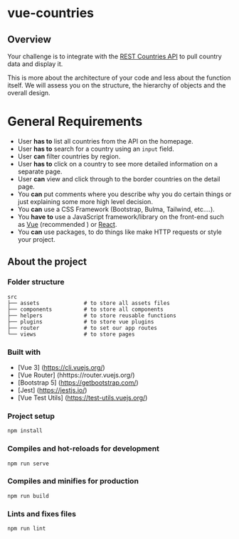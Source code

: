 # vue-countries

## Overview

Your challenge is to integrate with the [REST Countries API](https://restcountries.com) to pull country data and display it.

This is more about the architecture of your code and less about the function itself. We will assess you on the structure, the hierarchy of objects and the overall design.

# General Requirements

* User __has to__ list all countries from the API on the homepage.
* User __has to__ search for a country using an `input` field.
* User __can__ filter countries by region.
* User __has to__ click on a country to see more detailed information on a separate page.
* User __can__ view and click through to the border countries on the detail page.
* You __can__ put comments where you describe why you do certain things or just explaining some more high level
 decision.
* You __can__ use a CSS Framework (Bootstrap, Bulma, Tailwind, etc.…).
* You __have to__ use a JavaScript framework/library on the front-end such as [Vue](https://vuejs.org) (recommended
) or [React](https://reactjs.org).
* You __can__ use packages, to do things like make HTTP requests or style your project.

## About the project

### Folder structure

    src
    ├── assets              # to store all assets files
    ├── components          # to store all components
    ├── helpers             # to store reusable functions
    ├── plugins             # to store vue plugins
    ├── router              # to set our app routes
    └── views               # to store pages

### Built with

* [Vue 3] (https://cli.vuejs.org/)
* [Vue Router] (hhttps://router.vuejs.org/)
* [Bootstrap 5] (https://getbootstrap.com/)
* [Jest] (https://jestjs.io/)
* [Vue Test Utils] (https://test-utils.vuejs.org/)

### Project setup
```
npm install
```

### Compiles and hot-reloads for development
```
npm run serve
```

### Compiles and minifies for production
```
npm run build
```

### Lints and fixes files
```
npm run lint
```
